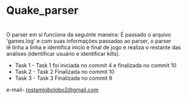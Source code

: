 # Quake_parser <h1>

O parser em si funciona da seguinte maneira: 
  É passado o arquivo 'games.log' e com suas informações passadas ao parser, o parser   
  lê linha a linha e identifica inicio e final de jogo e realiza o restante das análises 
  (identificar usuário e identificar kills).

* Task 1 - Task 1 foi iniciada no commit 4 e finalizada no commit 10 
* Task 2 - Task 2 Finalizada no commit 10 
* Task 3 - Task 3 Finalizada no commit 9 


e-mail- rostamlobolobo2@gmail.com
